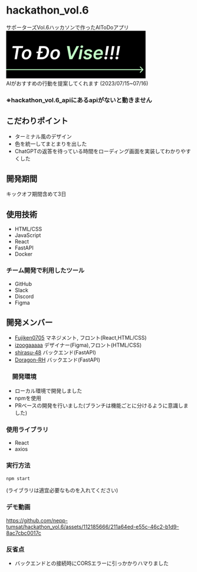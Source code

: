 # hackathon_vol.6
サポーターズVol.6ハッカソンで作ったAIToDoアプリ  
<img width="378" alt="image" src="https://github.com/nepp-tumsat/hackathon_vol.6/blob/main/image/ToDoViseimage.png">  
AIがおすすめの行動を提案してくれます
(2023/07/15~07/16)

### ※hackathon_vol.6_apiにあるapiがないと動きません

## こだわりポイント
- ターミナル風のデザイン
- 色を統一してまとまりを出した
- ChatGPTの返答を待っている時間をローディング画面を実装してわかりやすくした

## 開発期間
キックオフ期間含めて3日

## 使用技術
- HTML/CSS
- JavaScript
- React
- FastAPI
- Docker

### チーム開発で利用したツール
- GitHub
- Slack
- Discord
- Figma

## 開発メンバー
- [Fujiken0705](https://github.com/Fujiken0705) マネジメント, フロント(React,HTML/CSS)
- [izoogaaaaa](https://github.com/izoogaaaaa) デザイナー(Figma),フロント(HTML/CSS)
- [shirasu-48](https://github.com/shirasu-48) バックエンド(FastAPI)
- [Doragon-RH](https://github.com/Doragon-RH) バックエンド(FastAPI)


### 　開発環境
- ローカル環境で開発しました
- npmを使用
- PRベースの開発を行いました(ブランチは機能ごとに分けるように意識しました)
### 使用ライブラリ
- React
- axios

### 実行方法
```
npm start
```
(ライブラリは適宜必要なものを入れてください)

### デモ動画



https://github.com/nepp-tumsat/hackathon_vol.6/assets/112185666/211a64ed-e55c-46c2-b1d9-8ac7cbc0017c



### 反省点
- バックエンドとの接続時にCORSエラーに引っかかりハマりました
